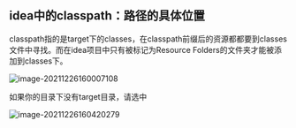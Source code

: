 ## idea中的classpath：路径的具体位置

classpath指的是target下的classes，在classpath前缀后的资源都都要到classes文件中寻找。而在idea项目中只有被标记为Resource Folders的文件夹才能被添加到classes下。

![image-20211226160007108](C:\Users\shuaiaf\AppData\Roaming\Typora\typora-user-images\image-20211226160007108.png)

如果你的目录下没有target目录，请选中

![image-20211226160420279](C:\Users\shuaiaf\AppData\Roaming\Typora\typora-user-images\image-20211226160420279.png)



